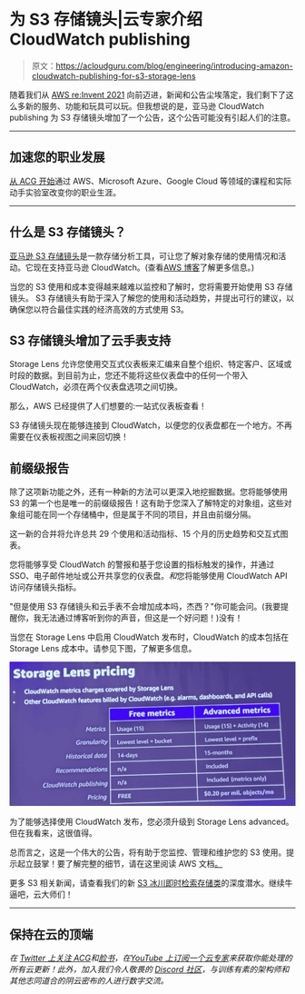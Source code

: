 # 为 S3 存储镜头|云专家介绍 CloudWatch publishing

> 原文：<https://acloudguru.com/blog/engineering/introducing-amazon-cloudwatch-publishing-for-s3-storage-lens>

随着我们从 [AWS re:Invent 2021](https://acloudguru.com/blog/tag/reinvent2021) 向前迈进，新闻和公告尘埃落定，我们剩下了这么多新的服务、功能和玩具可以玩。但我想说的是，亚马逊 CloudWatch publishing 为 S3 存储镜头增加了一个公告，这个公告可能没有引起人们的注意。

* * *

## 加速您的职业发展

[从 ACG 开始](https://acloudguru.com/pricing)通过 AWS、Microsoft Azure、Google Cloud 等领域的课程和实际动手实验室改变你的职业生涯。

* * *

## 什么是 S3 存储镜头？

[亚马逊 S3 存储镜头](https://aws.amazon.com/s3/storage-analytics-insights/)是一款存储分析工具，可让您了解对象存储的使用情况和活动。它现在支持亚马逊 CloudWatch。(查看[AWS 博客](https://aws.amazon.com/about-aws/whats-new/2021/11/amazon-s3-storage-lens-metrics-cloudwatch/)了解更多信息。)

当您的 S3 使用和成本变得越来越难以监控和了解时，您将需要开始使用 S3 存储镜头。 S3 存储镜头有助于深入了解您的使用和活动趋势，并提出可行的建议，以确保您以符合最佳实践的经济高效的方式使用 S3。

## S3 存储镜头增加了云手表支持

Storage Lens 允许您使用交互式仪表板来汇编来自整个组织、特定客户、区域或时段的数据。到目前为止，您还不能将这些仪表盘中的任何一个带入 CloudWatch，必须在两个仪表盘选项之间切换。

那么，AWS 已经提供了人们想要的:一站式仪表板查看！

S3 存储镜头现在能够连接到 CloudWatch，以便您的仪表盘都在一个地方。不再需要在仪表板视图之间来回切换！

## 前缀级报告

除了这项新功能之外，还有一种新的方法可以更深入地挖掘数据。您将能够使用 S3 的第一个也是唯一的前缀级报告！这有助于您深入了解特定的对象组，这些对象组可能在同一个存储桶中，但是属于不同的项目，并且由前缀分隔。

这一新的合并将允许总共 29 个使用和活动指标、15 个月的历史趋势和交互式图表。

您将能够享受 CloudWatch 的警报和基于您设置的指标触发的操作，并通过 SSO、电子邮件地址或公开共享您的仪表盘。*和*您将能够使用 CloudWatch API 访问存储镜头指标。

"但是使用 S3 存储镜头和云手表不会增加成本吗，杰西？"你可能会问。(我要提醒你，我无法通过博客听到你的声音，但这是一个好问题！)没有！

当您在 Storage Lens 中启用 CloudWatch 发布时，CloudWatch 的成本包括在 Storage Lens 成本中。请参见下图，了解更多信息。

![](img/2751f7316c0f975b5d0b96c5149de3b8.png)

为了能够选择使用 CloudWatch 发布，您必须升级到 Storage Lens advanced。但在我看来，这很值得。

总而言之，这是一个伟大的公告，将有助于您监控、管理和维护您的 S3 使用。提示起立鼓掌！要了解完整的细节，请在这里阅读 AWS 文档[。](https://docs.aws.amazon.com/AmazonS3/latest/userguide/storage_lens.html)

更多 S3 相关新闻，请查看我们的新 [S3 冰川即时检索存储类](https://acloudguru.com/blog/engineering/s3-glacier-instant-retrieval-deep-dive-which-s3-storage-class-is-right-for-me)的深度潜水。继续牛逼吧，云大师们！

* * *

## 保持在云的顶端

*在 [Twitter 上关注 ACG](https://twitter.com/acloudguru)和[脸书](https://www.facebook.com/acloudguru)，在[YouTube 上订阅一个云专家](https://www.youtube.com/c/AcloudGuru/?sub_confirmation=1)来获取你能处理的所有云更新！此外，加入我们令人敬畏的 [Discord 社区](https://discord.com/invite/acloudguru)，与训练有素的架构师和其他志同道合的阴云密布的人进行数字交流。*